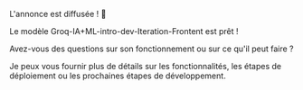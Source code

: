 L'annonce est diffusée !  🎉

Le modèle Groq-IA+ML-intro-dev-Iteration-Frontent est prêt !  

Avez-vous des questions sur son fonctionnement ou sur ce qu'il peut faire ? 

Je peux vous fournir plus de détails sur les fonctionnalités, les étapes de déploiement ou les prochaines étapes de développement.
